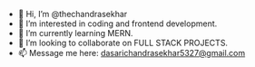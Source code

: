 - 👋 Hi, I’m @thechandrasekhar
- 👀 I’m interested in coding and frontend development.
- 🌱 I’m currently learning MERN.
- 💞️ I’m looking to collaborate on FULL STACK PROJECTS.
- 📫 Message me here: dasarichandrasekhar5327@gmail.com

<!---
thechandrasekhar/thechandrasekhar is a ✨ special ✨ repository because its `README.md` (this file) appears on your GitHub profile.
You can click the Preview link to take a look at your changes.
--->
